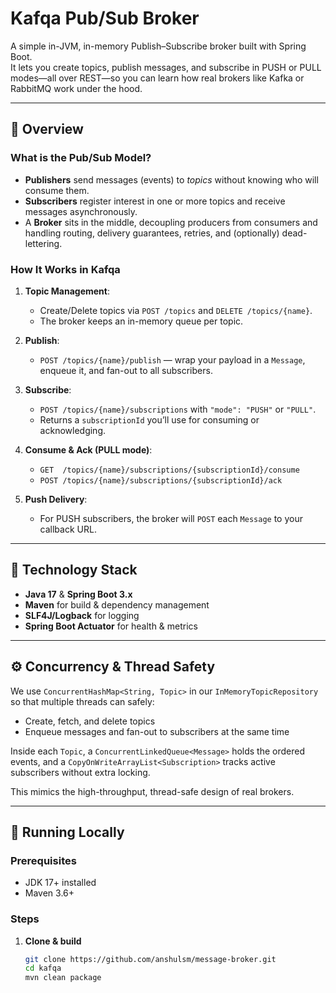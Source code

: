 # Kafqa Pub/Sub Broker

A simple in-JVM, in-memory Publish–Subscribe broker built with Spring Boot.  
It lets you create topics, publish messages, and subscribe in PUSH or PULL modes—all over REST—so you can learn how real brokers like Kafka or RabbitMQ work under the hood.

---

## 📖 Overview

### What is the Pub/Sub Model?
- **Publishers** send messages (events) to *topics* without knowing who will consume them.
- **Subscribers** register interest in one or more topics and receive messages asynchronously.
- A **Broker** sits in the middle, decoupling producers from consumers and handling routing, delivery guarantees, retries, and (optionally) dead-lettering.

### How It Works in Kafqa
1. **Topic Management**:
    - Create/Delete topics via `POST /topics` and `DELETE /topics/{name}`.
    - The broker keeps an in-memory queue per topic.

2. **Publish**:
    - `POST /topics/{name}/publish` — wrap your payload in a `Message`, enqueue it, and fan-out to all subscribers.

3. **Subscribe**:
    - `POST /topics/{name}/subscriptions` with `"mode": "PUSH"` or `"PULL"`.
    - Returns a `subscriptionId` you’ll use for consuming or acknowledging.

4. **Consume & Ack (PULL mode)**:
    - `GET  /topics/{name}/subscriptions/{subscriptionId}/consume`
    - `POST /topics/{name}/subscriptions/{subscriptionId}/ack`

5. **Push Delivery**:
    - For PUSH subscribers, the broker will `POST` each `Message` to your callback URL.

---

## 🔧 Technology Stack

- **Java 17** & **Spring Boot 3.x**
- **Maven** for build & dependency management
- **SLF4J/Logback** for logging
- **Spring Boot Actuator** for health & metrics

---

## ⚙️ Concurrency & Thread Safety

We use `ConcurrentHashMap<String, Topic>` in our `InMemoryTopicRepository` so that multiple threads can safely:

- Create, fetch, and delete topics
- Enqueue messages and fan-out to subscribers at the same time

Inside each `Topic`, a `ConcurrentLinkedQueue<Message>` holds the ordered events, and a `CopyOnWriteArrayList<Subscription>` tracks active subscribers without extra locking.

This mimics the high-throughput, thread-safe design of real brokers.

---

## 🚀 Running Locally

### Prerequisites
- JDK 17+ installed
- Maven 3.6+

### Steps

1. **Clone & build**
   ```bash
   git clone https://github.com/anshulsm/message-broker.git
   cd kafqa
   mvn clean package
